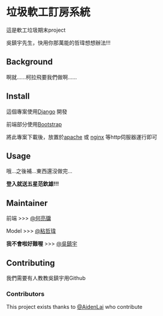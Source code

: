 # 垃圾軟工訂房系統

這是軟工垃圾期末project

吳鎮宇先生，快用你那萬能的哲瑋想想辦法!!!

## Background

啊就......柯拉飛要我們做啊......

## Install

這個專案使用[Django](https://www.djangoproject.com/) 開發

前端部分使用[Bootstrap](https://getbootstrap.com/)

將此專案下載後，放置於[apache](https://httpd.apache.org/) 或 [nginx](https://www.nginx.com/) 等http伺服器運行即可

## Usage

哦...之後補...東西還沒做完...

**登入就送五星范欽雄!!!**

## Maintainer

前端 >>> [@何亮牖](https://github.com/B10730029)

Model >>> [@粘哲瑋](https://github.com/Uare87haha)

**我不會啦好難喔** >>> [@吳鎮宇](https://github.com/Beachboy000)

## Contributing

我們需要有人教教吳鎮宇用Github

### Contributors

This project exists thanks to [@AidenLai](https://github.com/AidenLai) who contribute